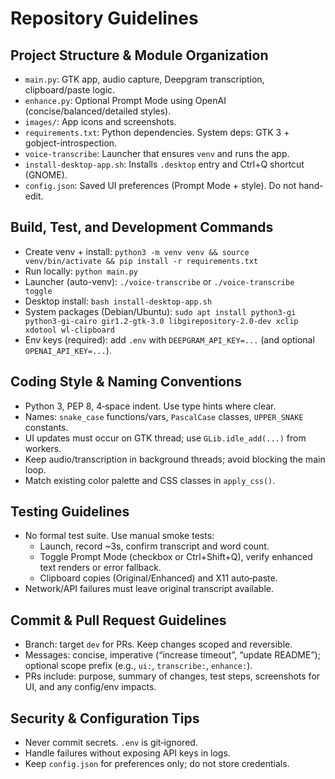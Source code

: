 # Repository Guidelines

## Project Structure & Module Organization
- `main.py`: GTK app, audio capture, Deepgram transcription, clipboard/paste logic.
- `enhance.py`: Optional Prompt Mode using OpenAI (concise/balanced/detailed styles).
- `images/`: App icons and screenshots.
- `requirements.txt`: Python dependencies. System deps: GTK 3 + gobject-introspection.
- `voice-transcribe`: Launcher that ensures `venv` and runs the app.
- `install-desktop-app.sh`: Installs `.desktop` entry and Ctrl+Q shortcut (GNOME).
- `config.json`: Saved UI preferences (Prompt Mode + style). Do not hand-edit.

## Build, Test, and Development Commands
- Create venv + install: `python3 -m venv venv && source venv/bin/activate && pip install -r requirements.txt`
- Run locally: `python main.py`
- Launcher (auto-venv): `./voice-transcribe` or `./voice-transcribe toggle`
- Desktop install: `bash install-desktop-app.sh`
- System packages (Debian/Ubuntu): `sudo apt install python3-gi python3-gi-cairo gir1.2-gtk-3.0 libgirepository-2.0-dev xclip xdotool wl-clipboard`
- Env keys (required): add `.env` with `DEEPGRAM_API_KEY=...` (and optional `OPENAI_API_KEY=...`).

## Coding Style & Naming Conventions
- Python 3, PEP 8, 4‑space indent. Use type hints where clear.
- Names: `snake_case` functions/vars, `PascalCase` classes, `UPPER_SNAKE` constants.
- UI updates must occur on GTK thread; use `GLib.idle_add(...)` from workers.
- Keep audio/transcription in background threads; avoid blocking the main loop.
- Match existing color palette and CSS classes in `apply_css()`.

## Testing Guidelines
- No formal test suite. Use manual smoke tests:
  - Launch, record ~3s, confirm transcript and word count.
  - Toggle Prompt Mode (checkbox or Ctrl+Shift+Q), verify enhanced text renders or error fallback.
  - Clipboard copies (Original/Enhanced) and X11 auto‑paste.
- Network/API failures must leave original transcript available.

## Commit & Pull Request Guidelines
- Branch: target `dev` for PRs. Keep changes scoped and reversible.
- Messages: concise, imperative (“increase timeout”, “update README”); optional scope prefix (e.g., `ui:`, `transcribe:`, `enhance:`).
- PRs include: purpose, summary of changes, test steps, screenshots for UI, and any config/env impacts.

## Security & Configuration Tips
- Never commit secrets. `.env` is git‑ignored.
- Handle failures without exposing API keys in logs.
- Keep `config.json` for preferences only; do not store credentials.
